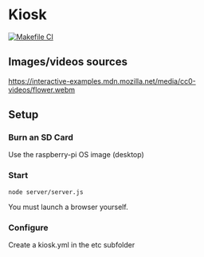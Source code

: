 # Kiosk
[![Makefile CI](https://github.com/jehon/kiosk/actions/workflows/test.yml/badge.svg)](https://github.com/jehon/kiosk/actions/workflows/test.yml)

## Images/videos sources

https://interactive-examples.mdn.mozilla.net/media/cc0-videos/flower.webm

## Setup

### Burn an SD Card

Use the raspberry-pi OS image (desktop)

### Start

```
node server/server.js
```

You must launch a browser yourself.

### Configure

Create a kiosk.yml in the etc subfolder

